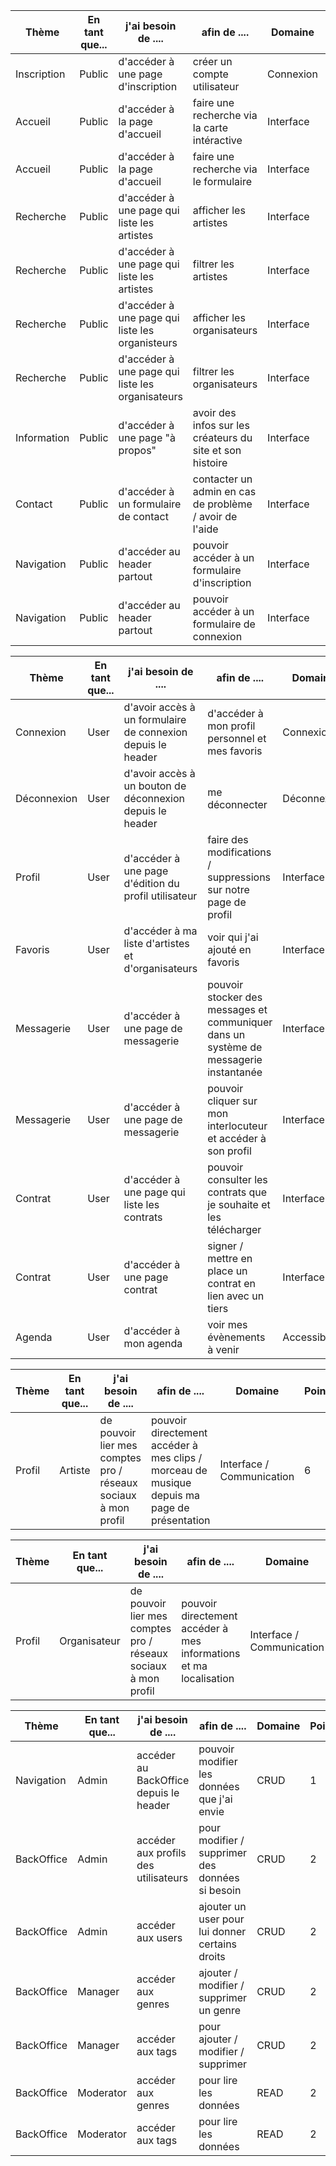 | Thème       | En tant que... | j'ai besoin de ....                              | afin de ....                                              | Domaine   | Points | Sprint |
| ----------- | -------------- | ------------------------------------------------ | --------------------------------------------------------- | --------- | ------ | ------ |
| Inscription | Public         | d'accéder à une page d'inscription               | créer un compte utilisateur                               | Connexion | 5      | 2      |
| Accueil     | Public         | d'accéder à la page d'accueil                    | faire une recherche via la carte intéractive              | Interface | 8      | 2      |
| Accueil     | Public         | d'accéder à la page d'accueil                    | faire une recherche via le formulaire                     | Interface | 6      | 1      |
| Recherche   | Public         | d'accéder à une page qui liste les artistes      | afficher les artistes                                     | Interface | 3      | 1      |
| Recherche   | Public         | d'accéder à une page qui liste les artistes      | filtrer les artistes                                      | Interface | 7      | 1      |
| Recherche   | Public         | d'accéder à une page qui liste les organisteurs  | afficher les organisateurs                                | Interface | 3      | 1      |
| Recherche   | Public         | d'accéder à une page qui liste les organisateurs | filtrer les organisateurs                                 | Interface | 7      | 1      |
| Information | Public         | d'accéder à une page "à propos"                  | avoir des infos sur les créateurs du site et son histoire | Interface | 1      | 1      |
| Contact     | Public         | d'accéder à un formulaire de contact             | contacter un admin en cas de problème / avoir de l'aide   | Interface | 4      | 1      |
| Navigation  | Public         | d'accéder au header partout                      | pouvoir accéder à un formulaire d'inscription             | Interface | 5      | 1      |
| Navigation  | Public         | d'accéder au header partout                      | pouvoir accéder à un formulaire de connexion              | Interface | 5      | 1      |

| Thème       | En tant que... | j'ai besoin de ....                                         | afin de ....                                                                          | Domaine       | Points | Sprint |
| ----------- | -------------- | ----------------------------------------------------------- | ------------------------------------------------------------------------------------- | ------------- | ------ | ------ |
| Connexion   | User           | d'avoir accès à un formulaire de connexion depuis le header | d'accéder à mon profil personnel et mes favoris                                       | Connexion     | 5      | 2      |
| Déconnexion | User           | d'avoir accès à un bouton de déconnexion depuis le header   | me déconnecter                                                                        | Déconnexion   | 2      | 2      |
| Profil      | User           | d'accéder à une page d'édition du profil utilisateur        | faire des modifications / suppressions sur notre page de profil                       | Interface     | 7      | 1      |
| Favoris     | User           | d'accéder à ma liste d'artistes et d'organisateurs          | voir qui j'ai ajouté en favoris                                                       | Interface     | 4      | 2      |
| Messagerie  | User           | d'accéder à une page de messagerie                          | pouvoir stocker des messages et communiquer dans un système de messagerie instantanée | Interface     | 9      | 2      |
| Messagerie  | User           | d'accéder à une page de messagerie                          | pouvoir cliquer sur mon interlocuteur et accéder à son profil                         | Interface     | 2      | 2      |
| Contrat     | User           | d'accéder à une page qui liste les contrats                 | pouvoir consulter les contrats que je souhaite et les télécharger                     | Interface     | 5      | 2      |
| Contrat     | User           | d'accéder à une page contrat                                | signer / mettre en place un contrat en lien avec un tiers                             | Interface     | 10     | 2      |
| Agenda      | User           | d'accéder à mon agenda                                      | voir mes évènements à venir                                                           | Accessibilité | 2      | 1      |


| Thème     | En tant que... | j'ai besoin de ....                                            | afin de ....                                                                                | Domaine                   | Points | Sprint |
| --------- | -------------- | -------------------------------------------------------------- | ------------------------------------------------------------------------------------------- | ------------------------- | ------ | ------ |
| Profil    | Artiste        | de pouvoir lier mes comptes pro / réseaux sociaux à mon profil | pouvoir directement accéder à mes clips / morceau de musique depuis ma page de présentation | Interface / Communication | 6      | 1      |

| Thème  | En tant que... | j'ai besoin de ....                                            | afin de ....                                                      | Domaine                   | Points | Sprint |
| ------ | -------------- | -------------------------------------------------------------- | ----------------------------------------------------------------- | ------------------------- | ------ | ------ |
| Profil | Organisateur   | de pouvoir lier mes comptes pro / réseaux sociaux à mon profil | pouvoir directement accéder à mes informations et ma localisation | Interface / Communication | 6      | 1      |


| Thème      | En tant que... | j'ai besoin de ....                    | afin de ....                                    | Domaine | Points | Sprint |
| ---------- | -------------- | -------------------------------------- | ----------------------------------------------- | ------- | ------ | ------ |
| Navigation | Admin          | accéder au BackOffice depuis le header | pouvoir modifier les données que j'ai envie     | CRUD    | 1      | 1      |
| BackOffice | Admin          | accéder aux profils des utilisateurs   | pour modifier / supprimer des données si besoin | CRUD    | 2      | 1      |
| BackOffice | Admin          | accéder aux users                      | ajouter un user pour lui donner certains droits | CRUD    | 2      | 1      |
| BackOffice | Manager        | accéder aux genres                     | ajouter / modifier / supprimer un genre         | CRUD    | 2      | 1      |
| BackOffice | Manager        | accéder aux tags                       | pour ajouter / modifier / supprimer             | CRUD    | 2      | 1      |
| BackOffice | Moderator      | accéder aux genres                     | pour lire les données                           | READ    | 2      | 1      |
| BackOffice | Moderator      | accéder aux tags                       | pour lire les données                           | READ    | 2      | 1      |
